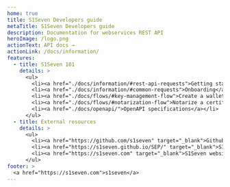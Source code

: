 ```yaml
---
home: true
title: S1Seven Developers guide
metaTitle: S1Seven Developers guide
description: Documentation for webservices REST API
heroImage: /logo.png
actionText: API docs →
actionLink: /docs/information/
features:
  - title: S1Seven 101
    details: >
      <ul>
        <li><a href="./docs/information/#rest-api-requests">Getting started</a></li>
        <li><a href="./docs/information/#common-requests">Onboarding</a></li>
        <li><a href="./docs/flows/#key-management-flow">Create a wallet</a></li>
        <li><a href="./docs/flows/#notarization-flow">Notarize a certificate</a></li>
        <li><a href="./docs/openapi/">OpenAPI specifications</a></li>
      </ul>
  - title: External resources
    details: >
      <ul>
        <li><a href="https://github.com/s1seven" target="_blank">Github</a></li>
        <li><a href="https://s1seven.github.io/SEP/" target="_blank">S1Sseven enhancement proposals</a></li>
        <li><a href="https://s1seven.com" target="_blank">S1Seven website</a></li>
      </ul>
footer: >
  <a href="https://s1seven.com">s1seven</a>
---
```


